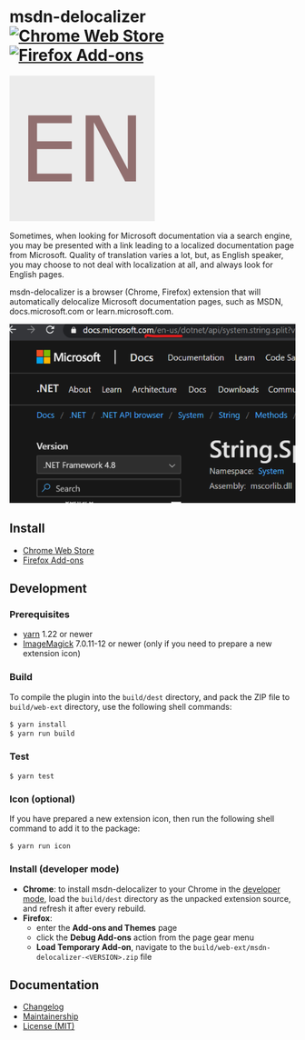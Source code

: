 msdn-delocalizer [![Chrome Web Store][badge-chrome-web-store]][chrome-web-store] [![Firefox Add-ons][badge-firefox-add-ons]][firefox-add-ons]
================
![Extension icon][icon]

Sometimes, when looking for Microsoft documentation via a search engine, you
may be presented with a link leading to a localized documentation page from
Microsoft. Quality of translation varies a lot, but, as English speaker, you
may choose to not deal with localization at all, and always look for English
pages.

msdn-delocalizer is a browser (Chrome, Firefox) extension that will automatically delocalize Microsoft documentation pages, such as MSDN, docs.microsoft.com or learn.microsoft.com.

![Screenshot required by Chrome Web Store][screenshot]

Install
-------

- [Chrome Web Store][chrome-web-store]
- [Firefox Add-ons][firefox-add-ons]

Development
-----------
### Prerequisites

- [yarn][] 1.22 or newer
- [ImageMagick][imagemagick] 7.0.11-12 or newer (only if you need to prepare a new extension icon)

### Build

To compile the plugin into the `build/dest` directory, and pack the ZIP file to `build/web-ext` directory, use the following shell commands:

```console
$ yarn install
$ yarn run build
```

### Test

```console
$ yarn test
```

### Icon (optional)

If you have prepared a new extension icon, then run the following shell command to add it to the package:

```console
$ yarn run icon
```

### Install (developer mode)

- **Chrome**: to install msdn-delocalizer to your Chrome in the [developer mode][chrome-dev-mode], load the `build/dest` directory as the unpacked extension source, and refresh it after every rebuild.
- **Firefox**:
  - enter the **Add-ons and Themes** page
  - click the **Debug Add-ons** action from the page gear menu
  - **Load Temporary Add-on**, navigate to the `build/web-ext/msdn-delocalizer-<VERSION>.zip` file

Documentation
-------------

- [Changelog][changelog]
- [Maintainership][maintainership]
- [License (MIT)][license]

[badge-chrome-web-store]: https://img.shields.io/chrome-web-store/v/oakieneemalliefelmegebjjagnjgpbm
[badge-firefox-add-ons]: https://img.shields.io/amo/v/msdn-delocalizer
[changelog]: ./CHANGELOG.md
[chrome-dev-mode]: https://developer.chrome.com/extensions/getstarted#unpacked
[chrome-web-store]: https://chrome.google.com/webstore/detail/msdn-delocalizer/oakieneemalliefelmegebjjagnjgpbm
[firefox-add-ons]: https://addons.mozilla.org/en-US/firefox/addon/msdn-delocalizer/
[icon]: ./src/icon.svg
[imagemagick]: https://imagemagick.org/
[license]: ./LICENSE.md
[maintainership]: ./MAINTAINERSHIP.md
[screenshot]: docs/screenshot.png
[yarn]: https://classic.yarnpkg.com/
